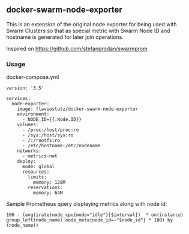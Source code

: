 ## docker-swarm-node-exporter

This is an extension of the original node exporter for being used with Swarm Clusters so that as special metric with Swarm Node ID and hostname is generated for later join operations.

Inspired on https://github.com/stefanprodan/swarmprom

### Usage
docker-compose.yml

```
version: '3.5'

services:
  node-exporter:
    image: flaviostutz/docker-swarm-node-exporter
    environment:
      - NODE_ID={{.Node.ID}}
    volumes:
      - /proc:/host/proc:ro
      - /sys:/host/sys:ro
      - /:/rootfs:ro
      - /etc/hostname:/etc/nodename
    networks:
      - metrics-net
    deploy:
      mode: global
      resources:
        limits:
          memory: 128M
        reservations:
          memory: 64M
```

Sample Prometheus query displaying metrics along with node id:

```
100 - (avg(irate(node_cpu{mode="idle"}[$interval])  * on(instance) group_left(node_name) node_meta{node_id=~"$node_id"} * 100) by (node_name))
```
